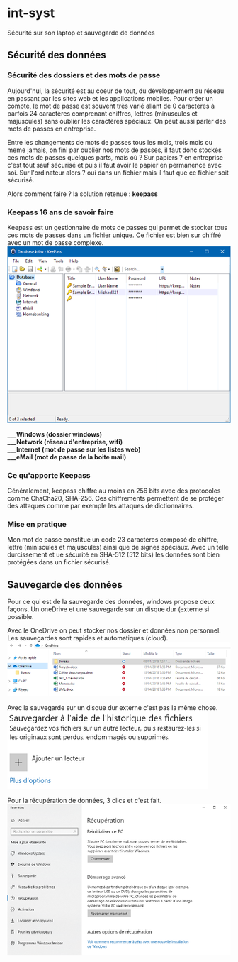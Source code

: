 # int-syst
Sécurité sur son laptop et sauvegarde de données

## Sécurité des données

### Sécurité des dossiers et des mots de passe
Aujourd'hui, la sécurité est au coeur de tout, du développement au réseau en passant par les sites web et les applications mobiles. Pour créer un compte, le mot de passe est souvent très varié allant de 0 caractères à parfois 24 caractères comprenant chiffres, lettres (minuscules et majuscules) sans oublier les caractères spéciaux.
On peut aussi parler des mots de passes en entreprise.

Entre les changements de mots de passes tous les mois, trois mois ou meme jamais, on fini par oublier nos mots de passes, il faut donc stockés ces mots de passes quelques parts, mais où ?
Sur papiers ? en entreprise c'est tout sauf sécurisé et puis il faut avoir le papier en permanence avec soi.
Sur l'ordinateur alors ? oui dans un fichier mais il faut que ce fichier soit sécurisé.

Alors comment faire ? la solution retenue : **keepass**

### Keepass 16 ans de savoir faire
Keepass est un gestionnaire de mots de passes qui permet de stocker tous ces mots de passes dans un fichier unique. Ce fichier est bien sur chiffré avec un mot de passe complexe.
![](keepass.PNG)

**___Windows    (dossier windows)**     
**___Network    (réseau d'entreprise, wifi)**    
**___Internet   (mot de passe sur les listes web)**         
**___eMail      (mot de passe de la boite mail)**     

### Ce qu'apporte Keepass
Généralement, keepass chiffre au moins en 256 bits avec des protocoles comme ChaCha20, SHA-256. Ces chiffrements permettent de se protéger des attaques comme par exemple les attaques de dictionnaires.

### Mise en pratique
Mon mot de passe constitue un code 23 caractères composé de chiffre, lettre (miniscules et majuscules) ainsi que de signes spéciaux. Avec un telle durcissement et ue sécurité en SHA-512 (512 bits) les données sont bien protégées dans un fichier sécurisé.

## Sauvegarde des données 
Pour ce qui est de la sauvegarde des données, windows propose deux façons. Un oneDrive et une sauvegarde sur un disque dur (externe si possible. 

Avec le OneDrive on peut stocker nos dossier et données non personnel. Les sauvegardes sont rapides et automatiques (cloud).
![](onedrive.PNG)

Avec la sauvegarde sur un disque dur externe c'est pas la même chose.
![](sauvegarde.PNG)

Pour la récupération de données, 3 clics et c'est fait.
![](recuperation.PNG)
